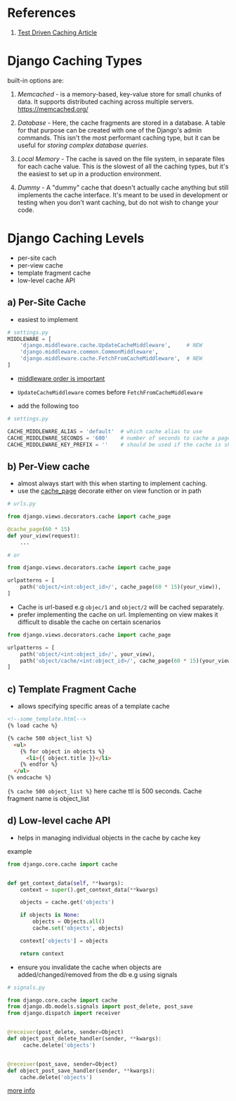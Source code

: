 # References

1. [Test Driven Caching Article](https://testdriven.io/blog/django-caching/)

# Django Caching Types
built-in options are:

1. *Memcached* - is a memory-based, key-value store for small chunks of data. It supports distributed caching across multiple servers. https://memcached.org/

2. *Database* - Here, the cache fragments are stored in a database. A table for that purpose can be created with one of the Django's admin commands. This isn't the most performant caching type, but it can be useful for _storing complex database queries_.

3. *Local Memory* - The cache is saved on the file system, in separate files for each cache value. This is the slowest of all the caching types, but it's the easiest to set up in a production environment.

4. *Dummy* - A "dummy" cache that doesn't actually cache anything but still implements the cache interface. It's meant to be used in development or testing when you don't want caching, but do not wish to change your code.


# Django Caching Levels

- per-site cach
- per-view cache
- template fragment cache
- low-level cache API


## a) Per-Site Cache
- easiest to implement
```python
# settings.py
MIDDLEWARE = [
    'django.middleware.cache.UpdateCacheMiddleware',     # NEW
    'django.middleware.common.CommonMiddleware',
    'django.middleware.cache.FetchFromCacheMiddleware',  # NEW
]
```
- [middleware order is important](https://docs.djangoproject.com/en/3.2/topics/cache/#order-of-middleware)
- `UpdateCacheMiddleware` comes before `FetchFromCacheMiddleware`

- add the following too
```python
# settings.py

CACHE_MIDDLEWARE_ALIAS = 'default'  # which cache alias to use
CACHE_MIDDLEWARE_SECONDS = '600'    # number of seconds to cache a page for (TTL)
CACHE_MIDDLEWARE_KEY_PREFIX = ''    # should be used if the cache is shared across multiple sites that use the same Django instance
```


## b) Per-View cache
- almost always start with this when starting to implement caching.
- use the [cache_page](https://docs.djangoproject.com/en/3.2/topics/cache/#django.views.decorators.cache.cache_page) decorate either on view function or in path

```python
# urls.py

from django.views.decorators.cache import cache_page

@cache_page(60 * 15)
def your_view(request):
    ...

# or

from django.views.decorators.cache import cache_page

urlpatterns = [
    path('object/<int:object_id>/', cache_page(60 * 15)(your_view)),
]
```

- Cache is url-based e.g `objec/1` and `object/2` will be cached separately.
- prefer implementing the cache on url. Implementing on view makes it difficult to disable the cache on certain scenarios 

```python
from django.views.decorators.cache import cache_page

urlpatterns = [
    path('object/<int:object_id>/', your_view),
    path('object/cache/<int:object_id>/', cache_page(60 * 15)(your_view)),
]
```


## c) Template Fragment Cache
- allows specifying specific areas of a template cache

```html
<!--some_template.html-->
{% load cache %}

{% cache 500 object_list %}
  <ul>
    {% for object in objects %}
      <li>{{ object.title }}</li>
    {% endfor %}
  </ul>
{% endcache %}
```
`{% cache 500 object_list %}` here cache ttl is 500 seconds. Cache fragment name is object_list


## d) Low-level cache API

- helps in managing individual objects in the cache by cache key

example
```python
from django.core.cache import cache


def get_context_data(self, **kwargs):
    context = super().get_context_data(**kwargs)

    objects = cache.get('objects')

    if objects is None:
        objects = Objects.all()
        cache.set('objects', objects)

    context['objects'] = objects

    return context
```
- ensure you invalidate the cache when objects are added/changed/removed from the db e.g using signals

```python
# signals.py

from django.core.cache import cache
from django.db.models.signals import post_delete, post_save
from django.dispatch import receiver


@receiver(post_delete, sender=Object)
def object_post_delete_handler(sender, **kwargs):
     cache.delete('objects')


@receiver(post_save, sender=Object)
def object_post_save_handler(sender, **kwargs):
    cache.delete('objects')
```

[more info](https://testdriven.io/blog/django-low-level-cache/)

